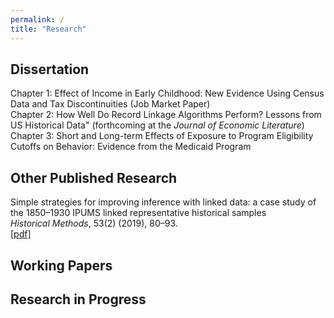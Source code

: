 ```yaml
---
permalink: /
title: "Research"
---
```


## Dissertation ##
Chapter 1: Effect of Income in Early Childhood: New Evidence Using Census Data and Tax Discontinuities (Job Market Paper)  
Chapter 2: How Well Do Record Linkage Algorithms Perform? Lessons from US Historical Data" (forthcoming at the *Journal of Economic Literature*)  
Chapter 3: Short and Long-term Effects of Exposure to Program Eligibility Cutoffs on Behavior: Evidence from the Medicaid Program

## Other Published Research ##
Simple strategies for improving inference with linked data: a case study of the 1850–1930 IPUMS linked representative historical samples  
*Historical Methods*, 53(2) (2019), 80–93.   
[[pdf]](https://www.tandfonline.com/doi/abs/10.1080/01615440.2019.1630343)

## Working Papers ##


## Research in Progress ##
